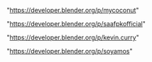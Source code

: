 "https://developer.blender.org/p/mycoconut"

"https://developer.blender.org/p/saafpkofficial"

"https://developer.blender.org/p/kevin.curry"

"https://developer.blender.org/p/soyamos"

